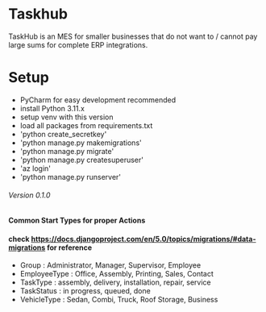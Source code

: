 # Taskhub
TaskHub is an MES for smaller businesses that do not want to / cannot pay large sums for complete ERP integrations.

# Setup
- PyCharm for easy development recommended
- install Python 3.11.x
- setup venv with this version
- load all packages from requirements.txt
- 'python create_secretkey'
- 'python manage.py makemigrations'
- 'python manage.py migrate'
- 'python manage.py createsuperuser'
- 'az login'
- 'python manage.py runserver'

###### Version 0.1.0

#### Common Start Types for proper Actions
#### check https://docs.djangoproject.com/en/5.0/topics/migrations/#data-migrations for reference

- Group : Administrator, Manager, Supervisor, Employee
- EmployeeType : Office, Assembly, Printing, Sales, Contact
- TaskType : assembly, delivery, installation, repair, service
- TaskStatus : in progress, queued, done
- VehicleType : Sedan, Combi, Truck, Roof Storage, Business